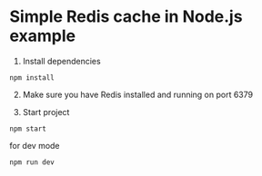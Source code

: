 # Simple Redis cache in Node.js example

1. Install dependencies

```
npm install
```

2. Make sure you have Redis installed and running on port 6379

3. Start project

```
npm start
```

for dev mode

```
npm run dev
```
